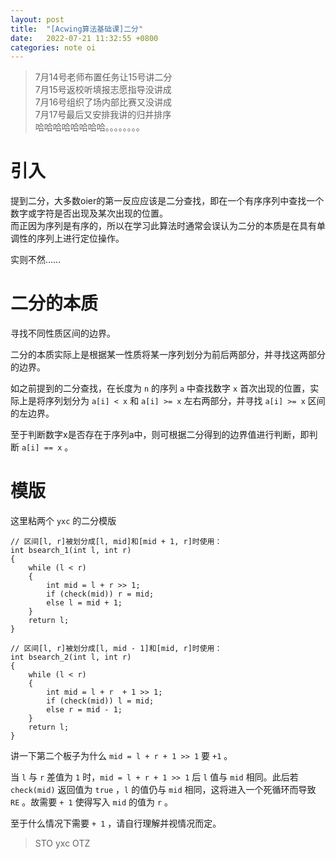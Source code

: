 ```yaml
---
layout: post
title:  "[Acwing算法基础课]二分"
date:   2022-07-21 11:32:55 +0800
categories: note oi
---
```


> 7月14号老师布置任务让15号讲二分  
> 7月15号返校听填报志愿指导没讲成  
> 7月16号组织了场内部比赛又没讲成  
> 7月17号最后又安排我讲的归并排序  
> 哈哈哈哈哈哈哈哈。。。。。。。。

# 引入
提到二分，大多数oier的第一反应应该是二分查找，即在一个有序序列中查找一个数字或字符是否出现及某次出现的位置。  
而正因为序列是有序的，所以在学习此算法时通常会误认为二分的本质是在具有单调性的序列上进行定位操作。  

实则不然……

# 二分的本质
寻找不同性质区间的边界。  

二分的本质实际上是根据某一性质将某一序列划分为前后两部分，并寻找这两部分的边界。

如之前提到的二分查找，在长度为 `n` 的序列 `a` 中查找数字 `x` 首次出现的位置，实际上是将序列划分为 `a[i] < x` 和 `a[i] >= x` 左右两部分，并寻找 `a[i] >= x` 区间的左边界。

至于判断数字x是否存在于序列a中，则可根据二分得到的边界值进行判断，即判断 `a[i] == x` 。

# 模版
这里粘两个 `yxc` 的二分模版

```
// 区间[l, r]被划分成[l, mid]和[mid + 1, r]时使用：
int bsearch_1(int l, int r)
{
    while (l < r)
    {
        int mid = l + r >> 1;
        if (check(mid)) r = mid;
        else l = mid + 1;
    }
    return l;
}

// 区间[l, r]被划分成[l, mid - 1]和[mid, r]时使用：
int bsearch_2(int l, int r)
{
    while (l < r)
    {
        int mid = l + r  + 1 >> 1;
        if (check(mid)) l = mid;
        else r = mid - 1;
    }
    return l;
}
```

讲一下第二个板子为什么 `mid = l + r + 1 >> 1` 要 `+1` 。

当 `l` 与 `r` 差值为 `1` 时，`mid = l + r + 1 >> 1` 后 `l` 值与 `mid` 相同。此后若 `check(mid)` 返回值为 `true` ，`l` 的值仍与 `mid` 相同，这将进入一个死循环而导致 `RE` 。故需要 `+ 1` 使得写入 `mid` 的值为 `r` 。

至于什么情况下需要 `+ 1` ，请自行理解并视情况而定。

> STO yxc OTZ